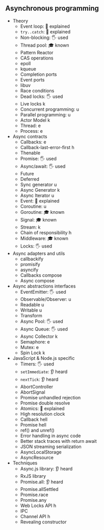 ## Asynchronous programming

- Theory
  - Event loop: 🙋 explained
  - `try..catch`: 🙋 explained
  - Non-blocking: 🖐️ used
  - Thread pool: 🎓 known
  - Pattern Reactor
  - CAS operations
  - epoll
  - kqueue
  - Completion ports
  - Event ports
  - libuv
  - Race conditions
  - Dead locks: 🖐️ used
  - Live locks k
  - Concurrent programming: u
  - Parallel programming: u
  - Actor Model k
  - Thread: e
  - Process: e
- Async contracts
  - Callbacks: e
  - Callback-last-error-first h
  - Thenable
  - Promise: 🖐️ used
  - Async/await: 🖐️ used
  - Future
  - Deferred
  - Sync generator u
  - Async Generator k
  - Async Iterator u
  - Event: 🙋 explained
  - Coroutine: u
  - Goroutine: 🎓 known
  - Signal: 🎓 known
  - Stream: k
  - Chain of responsibility h
  - Middleware: 🎓 known
  - Locks: 🖐️ used
- Async adapters and utils
  - callbackify
  - promisify
  - asyncify
  - Callbacks compose
  - Async compose
- Async abstractions interfaces
  - EventEmitter: 🖐️ used
  - Observable/Observer: u
  - Readable u
  - Writable u
  - Transform
  - Async Pool: 🖐️ used
  - Async Queue: 🖐️ used
  - Async Collector k
  - Semaphore: e
  - Mutex: e
  - Spin Lock k
- JavaScript & Node.js specific
  - Timers: 🖐️ used
  - `setImmediate`: 👂 heard
  - `nextTick`: 👂 heard
  - AbortController
  - AbortSignal
  - Promise unhandled rejection
  - Promise double resolve
  - Atomics: 🙋 explained
  - High resolution clock
  - Callback hell
  - Promise hell
  - ref() and unref()
  - Error handling in async code
  - Better stack traces with return await
  - JSON streaming serialization
  - AsyncLocalStorage
  - AsyncResource
- Techniques
  - Async.js library: 👂 heard
  - RxJS library
  - Promise.all: 👂 heard
  - Promise.allSettled
  - Promise.race
  - Promise.any
  - Web Locks API h
  - IPC
  - Channel API h
  - Revealing constructor

